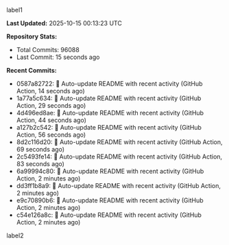 
label1 
<!-- ACTIVITY_START -->
**Last Updated:** 2025-10-15 00:13:23 UTC

**Repository Stats:**
- Total Commits: 96088
- Last Commit: 15 seconds ago

**Recent Commits:**
- 0587a82722: 🤖 Auto-update README with recent activity (GitHub Action, 14 seconds ago)
- 1a77a5c634: 🤖 Auto-update README with recent activity (GitHub Action, 29 seconds ago)
- 4d496ed8ae: 🤖 Auto-update README with recent activity (GitHub Action, 44 seconds ago)
- a127b2c542: 🤖 Auto-update README with recent activity (GitHub Action, 56 seconds ago)
- 8d2c116d20: 🤖 Auto-update README with recent activity (GitHub Action, 69 seconds ago)
- 2c5493fe14: 🤖 Auto-update README with recent activity (GitHub Action, 83 seconds ago)
- 6a99994c80: 🤖 Auto-update README with recent activity (GitHub Action, 2 minutes ago)
- dd3ff1b8a9: 🤖 Auto-update README with recent activity (GitHub Action, 2 minutes ago)
- e9c70890b6: 🤖 Auto-update README with recent activity (GitHub Action, 2 minutes ago)
- c54e126a8c: 🤖 Auto-update README with recent activity (GitHub Action, 2 minutes ago)
<!-- ACTIVITY_END -->

label2
